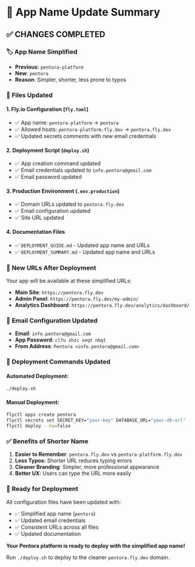 # 📝 App Name Update Summary

## ✅ **CHANGES COMPLETED**

### 🏷️ **App Name Simplified**
- **Previous**: `pentora-platform`
- **New**: `pentora`
- **Reason**: Simpler, shorter, less prone to typos

### 📁 **Files Updated**

#### **1. Fly.io Configuration (`fly.toml`)**
- ✅ App name: `pentora-platform` → `pentora`
- ✅ Allowed hosts: `pentora-platform.fly.dev` → `pentora.fly.dev`
- ✅ Updated secrets comments with new email credentials

#### **2. Deployment Script (`deploy.sh`)**
- ✅ App creation command updated
- ✅ Email credentials updated to `info.pentora@gmail.com`
- ✅ Email password updated

#### **3. Production Environment (`.env.production`)**
- ✅ Domain URLs updated to `pentora.fly.dev`
- ✅ Email configuration updated
- ✅ Site URL updated

#### **4. Documentation Files**
- ✅ `DEPLOYMENT_GUIDE.md` - Updated app name and URLs
- ✅ `DEPLOYMENT_SUMMARY.md` - Updated app name and URLs

### 🔗 **New URLs After Deployment**

Your app will be available at these simplified URLs:
- **Main Site**: `https://pentora.fly.dev`
- **Admin Panel**: `https://pentora.fly.dev/my-admin/`
- **Analytics Dashboard**: `https://pentora.fly.dev/analytics/dashboard/`

### 📧 **Email Configuration Updated**

- **Email**: `info.pentora@gmail.com`
- **App Password**: `clfu shzc xeqt nbqt`
- **From Address**: `Pentora <info.pentora@gmail.com>`

### 🚀 **Deployment Commands Updated**

#### **Automated Deployment:**
```bash
./deploy.sh
```

#### **Manual Deployment:**
```bash
flyctl apps create pentora
flyctl secrets set SECRET_KEY="your-key" DATABASE_URL="your-db-url"
flyctl deploy --ha=false
```

### ✅ **Benefits of Shorter Name**

1. **Easier to Remember**: `pentora.fly.dev` vs `pentora-platform.fly.dev`
2. **Less Typos**: Shorter URL reduces typing errors
3. **Cleaner Branding**: Simpler, more professional appearance
4. **Better UX**: Users can type the URL more easily

### 🎯 **Ready for Deployment**

All configuration files have been updated with:
- ✅ Simplified app name (`pentora`)
- ✅ Updated email credentials
- ✅ Consistent URLs across all files
- ✅ Updated documentation

**Your Pentora platform is ready to deploy with the simplified app name!**

Run `./deploy.sh` to deploy to the cleaner `pentora.fly.dev` domain.
